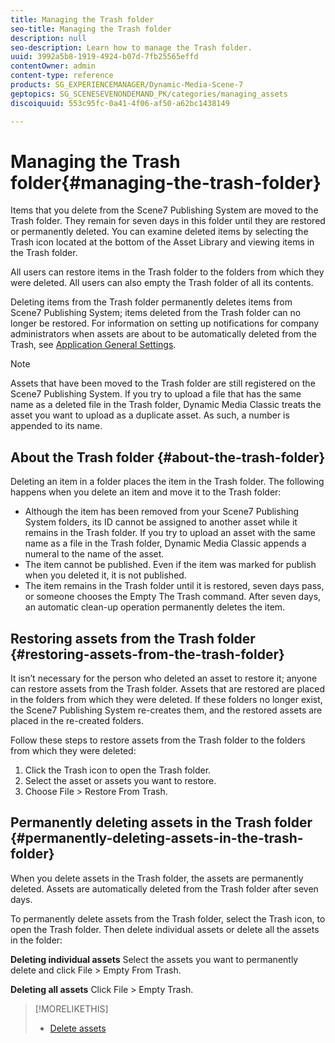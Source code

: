 ```yaml
---
title: Managing the Trash folder
seo-title: Managing the Trash folder
description: null
seo-description: Learn how to manage the Trash folder.
uuid: 3992a5b8-1919-4924-b07d-7fb25565effd
contentOwner: admin
content-type: reference
products: SG_EXPERIENCEMANAGER/Dynamic-Media-Scene-7
geptopics: SG_SCENESEVENONDEMAND_PK/categories/managing_assets
discoiquuid: 553c95fc-0a41-4f06-af50-a62bc1438149

---
```


# Managing the Trash folder{#managing-the-trash-folder}

Items that you delete from the Scene7 Publishing System are moved to the Trash folder. They remain for seven days in this folder until they are restored or permanently deleted. You can examine deleted items by selecting the Trash icon located at the bottom of the Asset Library and viewing items in the Trash folder.

All users can restore items in the Trash folder to the folders from which they were deleted. All users can also empty the Trash folder of all its contents.

Deleting items from the Trash folder permanently deletes items from Scene7 Publishing System; items deleted from the Trash folder can no longer be restored. For information on setting up notifications for company administrators when assets are about to be automatically deleted from the Trash, see [Application General Settings](application-setup.md#general_settings).

>[!NOTE]
>
>Assets that have been moved to the Trash folder are still registered on the Scene7 Publishing System. If you try to upload a file that has the same name as a deleted file in the Trash folder, Dynamic Media Classic treats the asset you want to upload as a duplicate asset. As such, a number is appended to its name.

## About the Trash folder {#about-the-trash-folder}

Deleting an item in a folder places the item in the Trash folder. The following happens when you delete an item and move it to the Trash folder:

* Although the item has been removed from your Scene7 Publishing System folders, its ID cannot be assigned to another asset while it remains in the Trash folder. If you try to upload an asset with the same name as a file in the Trash folder, Dynamic Media Classic appends a numeral to the name of the asset. 
* The item cannot be published. Even if the item was marked for publish when you deleted it, it is not published.
* The item remains in the Trash folder until it is restored, seven days pass, or someone chooses the Empty The Trash command. After seven days, an automatic clean-up operation permanently deletes the item.

## Restoring assets from the Trash folder {#restoring-assets-from-the-trash-folder}

It isn’t necessary for the person who deleted an asset to restore it; anyone can restore assets from the Trash folder. Assets that are restored are placed in the folders from which they were deleted. If these folders no longer exist, the Scene7 Publishing System re-creates them, and the restored assets are placed in the re-created folders.

Follow these steps to restore assets from the Trash folder to the folders from which they were deleted:

1. Click the Trash icon to open the Trash folder.
1. Select the asset or assets you want to restore.
1. Choose File &gt; Restore From Trash.

## Permanently deleting assets in the Trash folder {#permanently-deleting-assets-in-the-trash-folder}

When you delete assets in the Trash folder, the assets are permanently deleted. Assets are automatically deleted from the Trash folder after seven days.

To permanently delete assets from the Trash folder, select the Trash icon, to open the Trash folder. Then delete individual assets or delete all the assets in the folder:

**Deleting individual assets** Select the assets you want to permanently delete and click File > Empty From Trash.

**Deleting all assets** Click File > Empty Trash.

>[!MORELIKETHIS]
>
>* [Delete assets](moving-renaming-deleting-assets.md#delete_assets)
